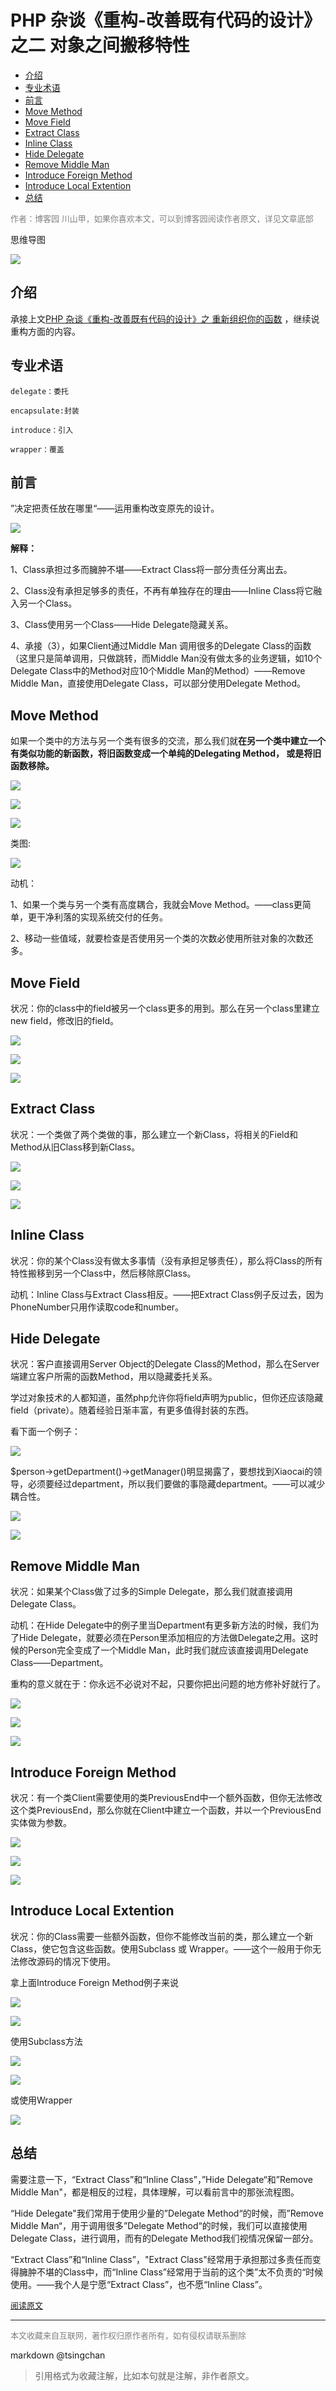 PHP 杂谈《重构-改善既有代码的设计》之二 对象之间搬移特性
===========================================





- [介绍](#介绍)
- [专业术语](#专业术语)
- [前言](#前言)
- [Move Method](#move-method)
- [Move Field](#move-field)
- [Extract Class](#extract-class)
- [Inline Class](#inline-class)
- [Hide Delegate](#hide-delegate)
- [Remove Middle Man](#remove-middle-man)
- [Introduce Foreign Method](#introduce-foreign-method)
- [Introduce Local Extention](#introduce-local-extention)
- [总结](#总结)




<font color=grey size=2>作者：博客园 川山甲，如果你喜欢本文，可以到博客园阅读作者原文，详见文章底部</font>

思维导图

 

![](https://pic002.cnblogs.com/images/2012/152332/2012040110485758.png)

 

## 介绍

 

 承接上文[PHP 杂谈《重构-改善既有代码的设计》之 重新组织你的函数](http://www.cnblogs.com/baochuan/archive/2012/03/31/2425441.html) ，继续说重构方面的内容。

 

   
## 专业术语

 

    delegate：委托

    encapsulate:封装

    introduce：引入

    wrapper：覆盖

 

 

## 前言

 

”决定把责任放在哪里“——运用重构改变原先的设计。

 

 

![](https://pic002.cnblogs.com/images/2012/152332/2012033116163886.png)

**解释：**

 1、Class承担过多而臃肿不堪——Extract Class将一部分责任分离出去。

 2、Class没有承担足够多的责任，不再有单独存在的理由——Inline Class将它融入另一个Class。

 3、Class使用另一个Class——Hide Delegate隐藏关系。

 4、承接（3），如果Client通过Middle Man 调用很多的Delegate Class的函数（这里只是简单调用，只做跳转，而Middle Man没有做太多的业务逻辑，如10个Delegate Class中的Method对应10个Middle Man的Method）——Remove Middle Man，直接使用Delegate Class，可以部分使用Delegate Method。



## Move Method

 

如果一个类中的方法与另一个类有很多的交流，那么我们就**在另一个类中建立一个有类似功能的新函数，将旧函数变成一个单纯的Delegating Method， 或是将旧函数移除。** 

 

![](https://pic002.cnblogs.com/images/2012/152332/2012033116451424.png)

 

![](https://pic002.cnblogs.com/images/2012/152332/2012033017551723.png)

![](https://pic002.cnblogs.com/images/2012/152332/2012033116464142.png)



类图:

![](https://pic002.cnblogs.com/images/2012/152332/2012033116530054.png)



动机：

 1、如果一个类与另一个类有高度耦合，我就会Move Method。——class更简单，更干净利落的实现系统交付的任务。

 2、移动一些值域，就要检查是否使用另一个类的次数必使用所驻对象的次数还多。

## Move Field

 

状况：你的class中的field被另一个class更多的用到。那么在另一个class里建立new field，修改旧的field。

 

![](https://pic002.cnblogs.com/images/2012/152332/2012033117174197.png)

 

![](https://pic002.cnblogs.com/images/2012/152332/2012033017551723.png)

![](https://pic002.cnblogs.com/images/2012/152332/2012033117274685.png)

 

 

## Extract Class

 

状况：一个类做了两个类做的事，那么建立一个新Class，将相关的Field和Method从旧Class移到新Class。

![](https://pic002.cnblogs.com/images/2012/152332/2012033117353371.png)

 

 

 ![](https://pic002.cnblogs.com/images/2012/152332/2012033017551723.png)

![](https://pic002.cnblogs.com/images/2012/152332/2012033117392013.png)



## Inline Class

 

状况：你的某个Class没有做太多事情（没有承担足够责任），那么将Class的所有特性搬移到另一个Class中，然后移除原Class。

动机：Inline Class与Extract Class相反。——把Extract Class例子反过去，因为PhoneNumber只用作读取code和number。

 

## Hide Delegate

 

 

状况：客户直接调用Server Object的Delegate Class的Method，那么在Server端建立客户所需的函数Method，用以隐藏委托关系。

 

 学过对象技术的人都知道，虽然php允许你将field声明为public，但你还应该隐藏field（private）。随着经验日渐丰富，有更多值得封装的东西。

 

看下面一个例子：

![](https://pic002.cnblogs.com/images/2012/152332/2012033123124054.png)

 

 

 $person->getDepartment()->getManager()明显揭露了，要想找到Xiaocai的领导，必须要经过department，所以我们要做的事隐藏department。——可以减少耦合性。

 

 

![](https://pic002.cnblogs.com/images/2012/152332/2012033017551723.png)

![](https://pic002.cnblogs.com/images/2012/152332/2012033123150650.png)



 

## Remove Middle Man

 

状况：如果某个Class做了过多的Simple Delegate，那么我们就直接调用Delegate Class。

动机：在Hide Delegate中的例子里当Department有更多新方法的时候，我们为了Hide Delegate，就要必须在Person里添加相应的方法做Delegate之用。这时候的Person完全变成了一个Middle Man，此时我们就应该直接调用Delegate Class——Department。

 

 重构的意义就在于：你永远不必说对不起，只要你把出问题的地方修补好就行了。

 

 

 ![](https://pic002.cnblogs.com/images/2012/152332/2012033123272690.png)

 

![](https://pic002.cnblogs.com/images/2012/152332/2012033017551723.png)

![](https://pic002.cnblogs.com/images/2012/152332/2012033123363051.png)



## Introduce Foreign Method

 

状况：有一个类Client需要使用的类PreviousEnd中一个额外函数，但你无法修改这个类PreviousEnd，那么你就在Client中建立一个函数，并以一个PreviousEnd实体做为参数。

 

![](https://pic002.cnblogs.com/images/2012/152332/2012033123583190.png)

 

![](https://pic002.cnblogs.com/images/2012/152332/2012033017551723.png)

![](https://pic002.cnblogs.com/images/2012/152332/2012033123585315.png)



## Introduce Local Extention

 

状况：你的Class需要一些额外函数，但你不能修改当前的类，那么建立一个新Class，使它包含这些函数。使用Subclass 或 Wrapper。——这个一般用于你无法修改源码的情况下使用。

 

 拿上面Introduce Foreign Method例子来说

![](https://pic002.cnblogs.com/images/2012/152332/2012040110145884.png)

 

![](https://pic002.cnblogs.com/images/2012/152332/2012033017551723.png)

使用Subclass方法

 

![](https://pic002.cnblogs.com/images/2012/152332/2012040110183918.png)

![](https://pic002.cnblogs.com/images/2012/152332/2012033017551723.png)

或使用Wrapper

![](https://pic002.cnblogs.com/images/2012/152332/2012040110264254.png)

 



 

 

## 总结

 

需要注意一下，“Extract Class”和“Inline Class”，”Hide Delegate“和”Remove Middle Man"，都是相反的过程，具体理解，可以看前言中的那张流程图。

 

“Hide Delegate"我们常用于使用少量的”Delegate Method“的时候，而”Remove Middle Man“，用于调用很多”Delegate Method“的时候，我们可以直接使用Delegate Class，进行调用，而有的Delegate Method我们视情况保留一部分。

 

“Extract Class”和“Inline Class”，"Extract Class"经常用于承担那过多责任而变得臃肿不堪的Class中，而“Inline Class”经常用于当前的这个类”太不负责的“时候使用。——我个人是宁愿“Extract Class”，也不愿“Inline Class”。

<font size=2 color=grey>[阅读原文](http://www.cnblogs.com/baochuan/archive/2012/04/01/2427199.html)</font>


----
<font size=2 color='grey'>本文收藏来自互联网，著作权归原作者所有，如有侵权请联系删除</font>

markdown @tsingchan 

> 引用格式为收藏注解，比如本句就是注解，非作者原文。
